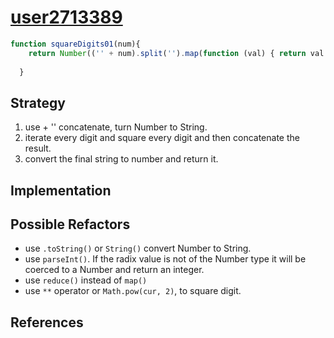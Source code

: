 # [user2713389](https://www.codewars.com/users/user2713389)

```js
function squareDigits01(num){
    return Number(('' + num).split('').map(function (val) { return val * val;}).join(''));
    
  }

```

## Strategy

1) use + '' concatenate, turn Number to String.
2) iterate every digit and square every digit and then concatenate the result.
3) convert the final string to number and return it.

## Implementation



## Possible Refactors

- use `.toString()` or `String()` convert Number to String.
- use `parseInt()`. If the radix value is not of the Number type it will be coerced to a Number and return an integer. 
- use `reduce()` instead of `map()`
- use `**` operator or `Math.pow(cur, 2)`, to square digit.

## References

<!--
  links that helped you to understand this solution or to think of possible refactors
-->
